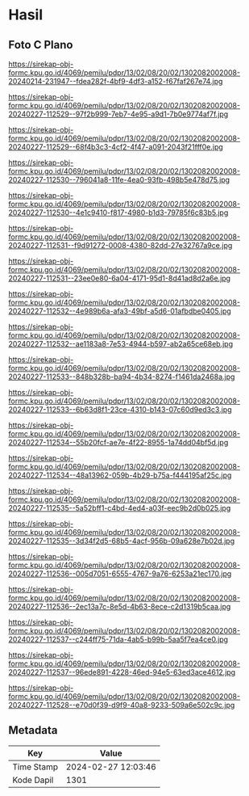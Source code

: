 # Hasil

## Foto C Plano

https://sirekap-obj-formc.kpu.go.id/4069/pemilu/pdpr/13/02/08/20/02/1302082002008-20240214-231947--fdea282f-4bf9-4df3-a152-f67faf267e74.jpg

https://sirekap-obj-formc.kpu.go.id/4069/pemilu/pdpr/13/02/08/20/02/1302082002008-20240227-112529--97f2b999-7eb7-4e95-a9d1-7b0e9774af7f.jpg

https://sirekap-obj-formc.kpu.go.id/4069/pemilu/pdpr/13/02/08/20/02/1302082002008-20240227-112529--68f4b3c3-4cf2-4f47-a091-2043f21fff0e.jpg

https://sirekap-obj-formc.kpu.go.id/4069/pemilu/pdpr/13/02/08/20/02/1302082002008-20240227-112530--796041a8-11fe-4ea0-93fb-498b5e478d75.jpg

https://sirekap-obj-formc.kpu.go.id/4069/pemilu/pdpr/13/02/08/20/02/1302082002008-20240227-112530--4e1c9410-f817-4980-b1d3-79785f6c83b5.jpg

https://sirekap-obj-formc.kpu.go.id/4069/pemilu/pdpr/13/02/08/20/02/1302082002008-20240227-112531--f9d91272-0008-4380-82dd-27e32767a9ce.jpg

https://sirekap-obj-formc.kpu.go.id/4069/pemilu/pdpr/13/02/08/20/02/1302082002008-20240227-112531--23ee0e80-6a04-4171-95d1-8d41ad8d2a6e.jpg

https://sirekap-obj-formc.kpu.go.id/4069/pemilu/pdpr/13/02/08/20/02/1302082002008-20240227-112532--4e989b6a-afa3-49bf-a5d6-01afbdbe0405.jpg

https://sirekap-obj-formc.kpu.go.id/4069/pemilu/pdpr/13/02/08/20/02/1302082002008-20240227-112532--ae1183a8-7e53-4944-b597-ab2a65ce68eb.jpg

https://sirekap-obj-formc.kpu.go.id/4069/pemilu/pdpr/13/02/08/20/02/1302082002008-20240227-112533--848b328b-ba94-4b34-8274-f1461da2468a.jpg

https://sirekap-obj-formc.kpu.go.id/4069/pemilu/pdpr/13/02/08/20/02/1302082002008-20240227-112533--6b63d8f1-23ce-4310-b143-07c60d9ed3c3.jpg

https://sirekap-obj-formc.kpu.go.id/4069/pemilu/pdpr/13/02/08/20/02/1302082002008-20240227-112534--55b20fcf-ae7e-4f22-8955-1a74dd04bf5d.jpg

https://sirekap-obj-formc.kpu.go.id/4069/pemilu/pdpr/13/02/08/20/02/1302082002008-20240227-112534--48a13962-059b-4b29-b75a-f444195af25c.jpg

https://sirekap-obj-formc.kpu.go.id/4069/pemilu/pdpr/13/02/08/20/02/1302082002008-20240227-112535--5a52bff1-c4bd-4ed4-a03f-eec9b2d0b025.jpg

https://sirekap-obj-formc.kpu.go.id/4069/pemilu/pdpr/13/02/08/20/02/1302082002008-20240227-112535--3d34f2d5-68b5-4acf-956b-09a628e7b02d.jpg

https://sirekap-obj-formc.kpu.go.id/4069/pemilu/pdpr/13/02/08/20/02/1302082002008-20240227-112536--005d7051-6555-4767-9a76-6253a21ec170.jpg

https://sirekap-obj-formc.kpu.go.id/4069/pemilu/pdpr/13/02/08/20/02/1302082002008-20240227-112536--2ec13a7c-8e5d-4b63-8ece-c2d1319b5caa.jpg

https://sirekap-obj-formc.kpu.go.id/4069/pemilu/pdpr/13/02/08/20/02/1302082002008-20240227-112537--c244ff75-71da-4ab5-b99b-5aa5f7ea4ce0.jpg

https://sirekap-obj-formc.kpu.go.id/4069/pemilu/pdpr/13/02/08/20/02/1302082002008-20240227-112537--96ede891-4228-46ed-94e5-63ed3ace4612.jpg

https://sirekap-obj-formc.kpu.go.id/4069/pemilu/pdpr/13/02/08/20/02/1302082002008-20240227-112528--e70d0f39-d9f9-40a8-9233-509a6e502c9c.jpg


## Metadata

| Key        | Value               |
| ---------- | ------------------- |
| Time Stamp | 2024-02-27 12:03:46 |
| Kode Dapil | 1301                |



